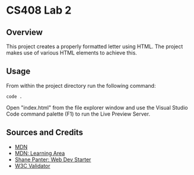 # CS408 Lab 2

## Overview

This project creates a properly formatted letter using HTML.
The project makes use of various HTML elements to achieve this.

## Usage

From within the project directory run the following command:

`code .`

Open "index.html" from the file explorer window and use the
Visual Studio Code command palette (F1) to run the Live Preview Server.

## Sources and Credits

- [MDN](https://developer.mozilla.org/en-US/)
- [MDN: Learning Area](https://github.com/mdn/learning-area/tree/main/html/introduction-to-html/marking-up-a-letter-start)
- [Shane Panter: Web Dev Starter](https://github.com/shanep/web-dev-starter)
- [W3C Validator](https://validator.w3.org/)